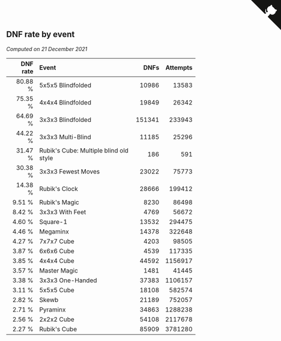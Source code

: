 ## DNF rate by event

*Computed on 21 December 2021*

| DNF rate | Event | DNFs | Attempts |
| ---: | :--- | ---: | ---: |
| 80.88 % | 5x5x5 Blindfolded | 10986 | 13583 |
| 75.35 % | 4x4x4 Blindfolded | 19849 | 26342 |
| 64.69 % | 3x3x3 Blindfolded | 151341 | 233943 |
| 44.22 % | 3x3x3 Multi-Blind | 11185 | 25296 |
| 31.47 % | Rubik's Cube: Multiple blind old style | 186 | 591 |
| 30.38 % | 3x3x3 Fewest Moves | 23022 | 75773 |
| 14.38 % | Rubik's Clock | 28666 | 199412 |
| 9.51 % | Rubik's Magic | 8230 | 86498 |
| 8.42 % | 3x3x3 With Feet | 4769 | 56672 |
| 4.60 % | Square-1 | 13532 | 294475 |
| 4.46 % | Megaminx | 14378 | 322648 |
| 4.27 % | 7x7x7 Cube | 4203 | 98505 |
| 3.87 % | 6x6x6 Cube | 4539 | 117335 |
| 3.85 % | 4x4x4 Cube | 44592 | 1156917 |
| 3.57 % | Master Magic | 1481 | 41445 |
| 3.38 % | 3x3x3 One-Handed | 37383 | 1106157 |
| 3.11 % | 5x5x5 Cube | 18108 | 582574 |
| 2.82 % | Skewb | 21189 | 752057 |
| 2.71 % | Pyraminx | 34863 | 1288238 |
| 2.56 % | 2x2x2 Cube | 54108 | 2117678 |
| 2.27 % | Rubik's Cube | 85909 | 3781280 |


<a href="https://github.com/jonatanklosko/wca_statistics" class="github-corner" aria-label="View source on Github"><svg width="80" height="80" viewBox="0 0 250 250" style="fill:#151513; color:#fff; position: absolute; top: 0; border: 0; right: 0;" aria-hidden="true"><path d="M0,0 L115,115 L130,115 L142,142 L250,250 L250,0 Z"></path><path d="M128.3,109.0 C113.8,99.7 119.0,89.6 119.0,89.6 C122.0,82.7 120.5,78.6 120.5,78.6 C119.2,72.0 123.4,76.3 123.4,76.3 C127.3,80.9 125.5,87.3 125.5,87.3 C122.9,97.6 130.6,101.9 134.4,103.2" fill="currentColor" style="transform-origin: 130px 106px;" class="octo-arm"></path><path d="M115.0,115.0 C114.9,115.1 118.7,116.5 119.8,115.4 L133.7,101.6 C136.9,99.2 139.9,98.4 142.2,98.6 C133.8,88.0 127.5,74.4 143.8,58.0 C148.5,53.4 154.0,51.2 159.7,51.0 C160.3,49.4 163.2,43.6 171.4,40.1 C171.4,40.1 176.1,42.5 178.8,56.2 C183.1,58.6 187.2,61.8 190.9,65.4 C194.5,69.0 197.7,73.2 200.1,77.6 C213.8,80.2 216.3,84.9 216.3,84.9 C212.7,93.1 206.9,96.0 205.4,96.6 C205.1,102.4 203.0,107.8 198.3,112.5 C181.9,128.9 168.3,122.5 157.7,114.1 C157.9,116.9 156.7,120.9 152.7,124.9 L141.0,136.5 C139.8,137.7 141.6,141.9 141.8,141.8 Z" fill="currentColor" class="octo-body"></path></svg></a><style>.github-corner:hover .octo-arm{animation:octocat-wave 560ms ease-in-out}@keyframes octocat-wave{0%,100%{transform:rotate(0)}20%,60%{transform:rotate(-25deg)}40%,80%{transform:rotate(10deg)}}@media (max-width:500px){.github-corner:hover .octo-arm{animation:none}.github-corner .octo-arm{animation:octocat-wave 560ms ease-in-out}}</style>
